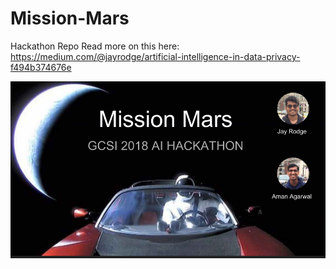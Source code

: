 # Mission-Mars
Hackathon Repo
Read more on this here: https://medium.com/@jayrodge/artificial-intelligence-in-data-privacy-f494b374676e


![slide](./slides/1.png)
